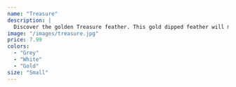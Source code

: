 ```yaml
---
name: "Treasure"
description: |
  Discover the golden Treasure feather. This gold dipped feather will make any hat look classy.
image: "/images/treasure.jpg"
price: 7.99
colors:
  - "Grey"
  - "White"
  - "Gold"
size: "Small"
---
```

